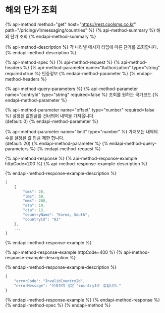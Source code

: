 # 해외 단가 조회

{% api-method method="get" host="https://rest.coolsms.co.kr" path="/pricing/v1/messaging/countries" %}
{% api-method-summary %}
해외 단가 조회
{% endapi-method-summary %}

{% api-method-description %}
각 나라별 메시지 타입에 따른 단가를 조회합니다.
{% endapi-method-description %}

{% api-method-spec %}
{% api-method-request %}
{% api-method-headers %}
{% api-method-parameter name="Authorization" type="string" required=true %}
인증정보
{% endapi-method-parameter %}
{% endapi-method-headers %}

{% api-method-query-parameters %}
{% api-method-parameter name="contryId" type="string" required=false %}
조회를 원하는 국가코드
{% endapi-method-parameter %}

{% api-method-parameter name="offset" type="number" required=false %}
설정된 값만큼를 건너띄어 내역을 가져옵니다.  
\(default: 0\)
{% endapi-method-parameter %}

{% api-method-parameter name="limit" type="number" %}
가져오는 내역의 수를 설정된 값 만큼 제한 합니다.  
\(default: 20\)
{% endapi-method-parameter %}
{% endapi-method-query-parameters %}
{% endapi-method-request %}

{% api-method-response %}
{% api-method-response-example httpCode=200 %}
{% api-method-response-example-description %}

{% endapi-method-response-example-description %}

```javascript
[
    {
        "sms": 20,
        "lms": 50,
        "mms": 200,
        "ata": 19,
        "cta": 13,
        "countryName": "Korea, South",
        "countryId": "82"
    },
    ...
]
```
{% endapi-method-response-example %}

{% api-method-response-example httpCode=400 %}
{% api-method-response-example-description %}

{% endapi-method-response-example-description %}

```javascript
{
    "errorCode": "InvalidCountryId",
    "errorMessage": "유효하지 않은 'countryId' 값입니다."
}
```
{% endapi-method-response-example %}
{% endapi-method-response %}
{% endapi-method-spec %}
{% endapi-method %}

